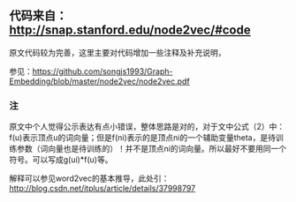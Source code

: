 ## 代码来自：http://snap.stanford.edu/node2vec/#code

原文代码较为完善，这里主要对代码增加一些注释及补充说明，

参见：https://github.com/songjs1993/Graph-Embedding/blob/master/node2vec/node2vec.pdf

### 注
原文中个人觉得公示表达有点小错误，整体思路是对的，对于文中公式（2）中：f(u)表示顶点u的词向量；但是f(ni)表示的是顶点ni的一个辅助变量theta，是待训练参数（词向量也是待训练的）！并不是顶点ni的词向量。所以最好不要用同一个符号。可以写成g(ui)*f(u)等。

解释可以参见word2vec的基本推导，此处引：http://blog.csdn.net/itplus/article/details/37998797
